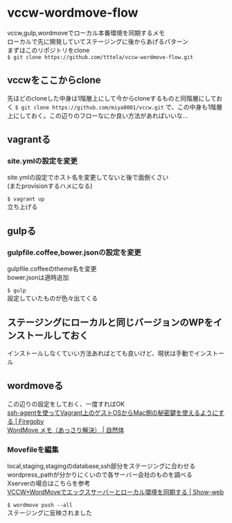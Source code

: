 # vccw-wordmove-flow
vccw,gulp,wordmoveでローカル本番環境を同期するメモ<br>
ローカルで先に開発していてステージングに後からあげるパターン<br>
まずはこのリポジトリをclone<br>
`$ git clone https://github.com/tttela/vccw-wordmove-flow.git`
## vccwをここからclone
先ほどのcloneした中身は1階層上にして今からcloneするものと同階層にしておく
`$ git clone https://github.com/miya0001/vccw.git`
で、この中身も1階層上にしておく。この辺りのフローなにか良い方法があればいいな…
## vagrantる
### site.ymlの設定を変更
site.ymlの設定でホスト名を変更してないと後で面倒くさい<br>
(またprovisionするハメになる)

`$ vagrant up`<br>
立ち上げる
## gulpる
### gulpfile.coffee,bower.jsonの設定を変更
gulpfile.coffeeのtheme名を変更<br>
bower.jsonは適時追加

`$ gulp`<br>
設定していたものが色々出てくる
## ステージングにローカルと同じバージョンのWPをインストールしておく
インストールしなくていい方法あればとても良いけど、現状は手動でインストール
## wordmoveる
この辺りの設定をしておく、一度すればOK<br>
[ssh-agentを使ってVagrant上のゲストOSからMac側の秘密鍵を使えるようにする | Firegoby](https://firegoby.jp/archives/5694)<br>
[WordMove メモ（あっさり解決） | 自然体](http://private.hibou-web.com/archives/5345)
### Movefileを編集
local,staging,stagingのdatabase,ssh部分をステージングに合わせる<br>
wordpress_pathが分かりにくいので各サーバー会社のものを調べる<br>
Xserverの場合はこちらを参考<br>
[VCCW+WordMoveでエックスサーバーとローカル環境を同期する | Show-web](http://show-web.jp/2015/03/31/vccw-wordmove%E3%81%A7%E3%82%A8%E3%83%83%E3%82%AF%E3%82%B9%E3%82%B5%E3%83%BC%E3%83%90%E3%83%BC%E3%81%A8%E3%83%AD%E3%83%BC%E3%82%AB%E3%83%AB%E7%92%B0%E5%A2%83%E5%90%8C%E6%9C%9F/)

`$ wordmove push --all`<br>
ステージングに反映されました